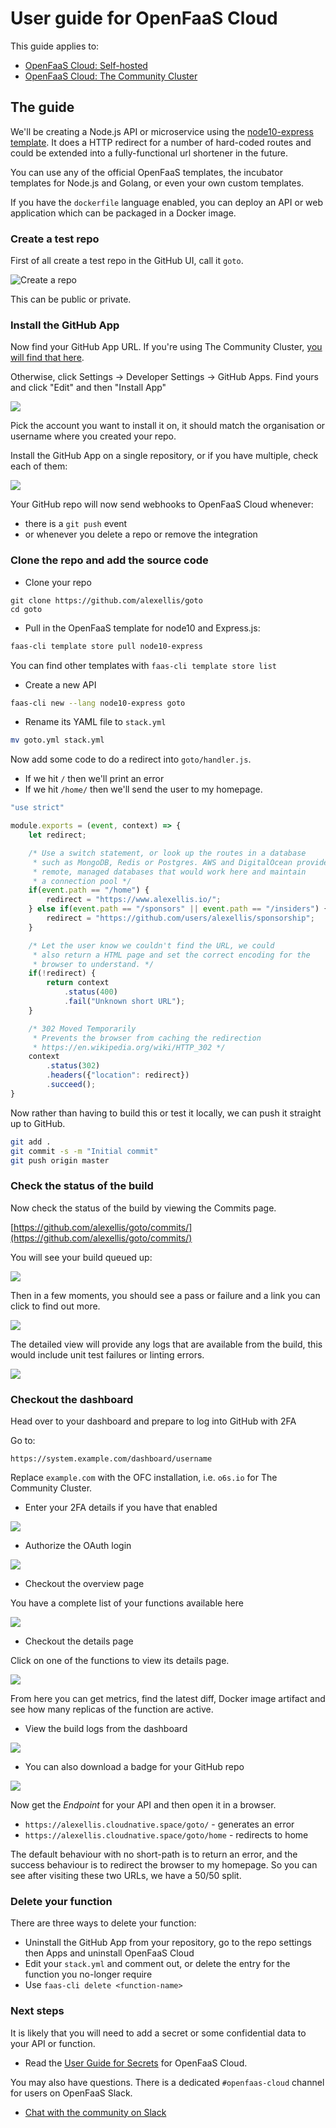 # User guide for OpenFaaS Cloud

This guide applies to:

* [OpenFaaS Cloud: Self-hosted](/openfaas-cloud/)
* [OpenFaaS Cloud: The Community Cluster](/openfaas-cloud/community-cluster/)

## The guide

We'll be creating a Node.js API or microservice using the [node10-express template](https://github.com/openfaas-incubator/node10-express-template). It does a HTTP redirect for a number of hard-coded routes and could be extended into a fully-functional url shortener in the future.

You can use any of the official OpenFaaS templates, the incubator templates for Node.js and Golang, or even your own custom templates. 

If you have the `dockerfile` language enabled, you can deploy an API or web application which can be packaged in a Docker image.

### Create a test repo

First of all create a test repo in the GitHub UI, call it `goto`.

![Create a repo](/images/openfaas-cloud/welcome-01.png)

This can be public or private.

### Install the GitHub App

Now find your GitHub App URL. If you're using The Community Cluster, [you will find that here](/openfaas-cloud/community-cluster).

Otherwise, click Settings -> Developer Settings -> GitHub Apps. Find yours and click "Edit" and then "Install App"

![](/images/openfaas-cloud/welcome-02.png)

Pick the account you want to install it on, it should match the organisation or username where you created your repo.

Install the GitHub App on a single repository, or if you have multiple, check each of them:

![](/images/openfaas-cloud/welcome-03.png)

Your GitHub repo will now send webhooks to OpenFaaS Cloud whenever:

* there is a `git push` event
* or whenever you delete a repo or remove the integration

### Clone the repo and add the source code

* Clone your repo

```
git clone https://github.com/alexellis/goto
cd goto
```

* Pull in the OpenFaaS template for node10 and Express.js:

```sh
faas-cli template store pull node10-express
```

You can find other templates with `faas-cli template store list`

* Create a new API

```sh
faas-cli new --lang node10-express goto
```

* Rename its YAML file to `stack.yml`

```sh
mv goto.yml stack.yml
```

Now add some code to do a redirect into `goto/handler.js`.

* If we hit `/` then we'll print an error
* If we hit `/home/` then we'll send the user to my homepage.

```javascript
"use strict"

module.exports = (event, context) => {
    let redirect;

    /* Use a switch statement, or look up the routes in a database
     * such as MongoDB, Redis or Postgres. AWS and DigitalOcean provide
     * remote, managed databases that would work here and maintain
     * a connection pool */
    if(event.path == "/home") {
        redirect = "https://www.alexellis.io/";
    } else if(event.path == "/sponsors" || event.path == "/insiders") {
        redirect = "https://github.com/users/alexellis/sponsorship";
    }

    /* Let the user know we couldn't find the URL, we could
     * also return a HTML page and set the correct encoding for the
     * browser to understand. */
    if(!redirect) {
        return context
            .status(400)
            .fail("Unknown short URL");
    }

    /* 302 Moved Temporarily
     * Prevents the browser from caching the redirection
     * https://en.wikipedia.org/wiki/HTTP_302 */
    context
        .status(302)
        .headers({"location": redirect})
        .succeed();
}
```

Now rather than having to build this or test it locally, we can push it straight up to GitHub.

```sh
git add .
git commit -s -m "Initial commit"
git push origin master
```

### Check the status of the build

Now check the status of the build by viewing the Commits page.

[https://github.com/alexellis/goto/commits/](https://github.com/alexellis/goto/commits/)

You will see your build queued up:

![](/images/openfaas-cloud/welcome-04.png)

Then in a few moments, you should see a pass or failure and a link you can click to find out more.

![](/images/openfaas-cloud/welcome-05.png)

The detailed view will provide any logs that are available from the build, this would include unit test failures or linting errors.

![](/images/openfaas-cloud/welcome-06.png)

### Checkout the dashboard

Head over to your dashboard and prepare to log into GitHub with 2FA

Go to:

```
https://system.example.com/dashboard/username
```

Replace `example.com` with the OFC installation, i.e. `o6s.io` for The Community Cluster.

* Enter your 2FA details if you have that enabled

![](/images/openfaas-cloud/welcome-08.png)

* Authorize the OAuth login

![](/images/openfaas-cloud/welcome-07.png)

* Checkout the overview page

You have a complete list of your functions available here

![](/images/openfaas-cloud/welcome-09.png)

* Checkout the details page

Click on one of the functions to view its details page.

![](/images/openfaas-cloud/welcome-10.png)

From here you can get metrics, find the latest diff, Docker image artifact and see how many replicas of the function are active.

* View the build logs from the dashboard

![](/images/openfaas-cloud/welcome-11.png)

* You can also download a badge for your GitHub repo

![](/images/openfaas-cloud/welcome-12.png)

Now get the *Endpoint* for your API and then open it in a browser.

* `https://alexellis.cloudnative.space/goto/` - generates an error
* `https://alexellis.cloudnative.space/goto/home` - redirects to home

The default behaviour with no short-path is to return an error, and the success behaviour is to redirect the browser to my homepage. So you can see after visiting these two URLs, we have a 50/50 split.

### Delete your function

There are three ways to delete your function:

* Uninstall the GitHub App from your repository, go to the repo settings then Apps and uninstall OpenFaaS Cloud
* Edit your `stack.yml` and comment out, or delete the entry for the function you no-longer require
* Use `faas-cli delete <function-name>`

### Next steps

It is likely that you will need to add a secret or some confidential data to your API or function. 

* Read the [User Guide for Secrets](/openfaas-cloud/secrets/) for OpenFaaS Cloud.

You may also have questions. There is a dedicated `#openfaas-cloud` channel for users on OpenFaaS Slack.

* [Chat with the community on Slack](/community/)

